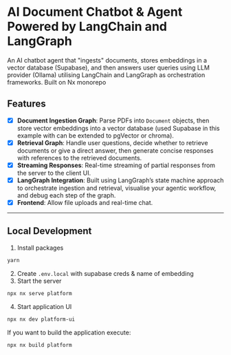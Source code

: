 # AI Document Chatbot & Agent Powered by LangChain and LangGraph

An AI chatbot agent that "ingests" documents, stores embeddings in a vector database (Supabase), and then answers user queries using LLM provider (Ollama) utilising LangChain and LangGraph as orchestration frameworks. Built on Nx monorepo

## Features

* [X] **Document Ingestion Graph**:  Parse PDFs into `Document` objects, then store vector embeddings into a vector database (used Supabase in this example with can be extended to pgVector or chroma).
* [X] **Retrieval Graph**: Handle user questions, decide whether to retrieve documents or give a direct answer, then generate concise responses with references to the retrieved documents.
* [X] **Streaming Responses**: Real-time streaming of partial responses from the server to the client UI.
* [X] **LangGraph Integration**: Built using LangGraph’s state machine approach to orchestrate ingestion and retrieval, visualise your agentic workflow, and debug each step of the graph.
* [X] **Frontend**: Allow file uploads and real-time chat.

---

## Local Development

1. Install packages
```sh
yarn
```

2. Create `.env.local` with supabase creds & name of embedding
3. Start the server
```sh
npx nx serve platform
```

4. Start application UI
```sh
npx nx dev platform-ui
```

If you want to build the application execute:

```sh
npx nx build platform
```
